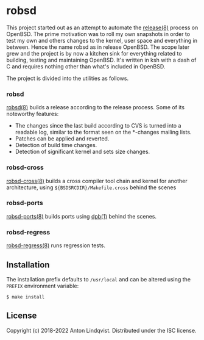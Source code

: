# robsd

This project started out as an attempt to automate the
[release(8)](release)
process on OpenBSD.
The prime motivation was to roll my own snapshots in order to test my own and
others changes to the kernel, user space and everything in between.
Hence the name robsd as in release OpenBSD.
The scope later grew and the project is by now a kitchen sink for everything
related to building, testing and maintaining OpenBSD.
It's written in ksh with a dash of C and requires nothing other than what's
included in OpenBSD.

The project is divided into the utilities as follows.

[release]: https://man.openbsd.org/release

### robsd

[robsd(8)](robsd)
builds a release according to the release process.
Some of its noteworthy features:

* The changes since the last build according to CVS is turned into a
  readable log, similar to the format seen on the *-changes mailing
  lists.
* Patches can be applied and reverted.
* Detection of build time changes.
* Detection of significant kernel and sets size changes.

[robsd]: https://www.basename.se/robsd

### robsd-cross

[robsd-cross(8)](robsd-cross)
builds a cross compiler tool chain and kernel for another architecture,
using `${BSDSRCDIR}/Makefile.cross` behind the scenes

[robsd-cross]: https://www.basename.se/robsd-cross

### robsd-ports

[robsd-ports(8)](robsd-ports)
builds ports using
[dpb(1)](dpb)
behind the scenes.

[dpb]: https://man.openbsd.org/dpb
[robsd-ports]: https://www.basename.se/robsd-ports

### robsd-regress

[robsd-regress(8)](robsd-regress) runs regression tests.

[robsd-regress]: https://www.basename.se/robsd-ports

## Installation

The installation prefix defaults to `/usr/local` and can be altered using the
`PREFIX` environment variable:

	$ make install

## License

Copyright (c) 2018-2022 Anton Lindqvist.
Distributed under the ISC license.
